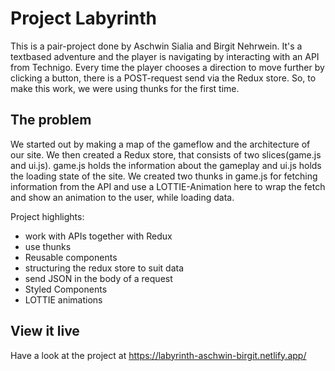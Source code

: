 # Project Labyrinth

This is a pair-project done by Aschwin Sialia and Birgit Nehrwein. It's a textbased adventure and the player is navigating by interacting with an API from Technigo. Every time the player chooses a direction to move further by clicking a button, there is a POST-request send via the Redux store. So, to make this work, we were using thunks for the first time. 

## The problem

We started out by making a map of the gameflow and the architecture of our site. We then created a Redux store, that consists of two slices(game.js and ui.js). game.js holds the information about the gameplay and ui.js holds the loading state of the site. We created two thunks in game.js for fetching information from the API and use a LOTTIE-Animation here to wrap the fetch and show an animation to the user, while loading data. 

Project highlights:
- work with APIs together with Redux
- use thunks
- Reusable components
- structuring the redux store to suit data
- send JSON in the body of a request
- Styled Components
- LOTTIE animations

## View it live

Have a look at the project at https://labyrinth-aschwin-birgit.netlify.app/